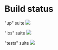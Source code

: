 # Build status

"up" suite <a href="http://teamcity.drewcrawfordapps.com:8111/viewType.html?buildTypeId=caffeine_Dockerup&guest=1">
<img src="http://teamcity.drewcrawfordapps.com:8111/app/rest/builds/buildType:(id:caffeine_Dockerup)/statusIcon"/>
</a>

"ios" suite <a href="http://teamcity.drewcrawfordapps.com:8111/viewType.html?buildTypeId=CaffeineIos_Analyze&guest=1">
<img src="http://teamcity.drewcrawfordapps.com:8111/app/rest/builds/buildType:(id:CaffeineIos_Analyze)/statusIcon"/>
</a>

"tests" suite <a href="http://teamcity.drewcrawfordapps.com:8111/viewType.html?buildTypeId=caffeine_Dockertests&guest=1">
<img src="http://teamcity.drewcrawfordapps.com:8111/app/rest/builds/buildType:(id:CaffeineIos_Analyze)/statusIcon"/>
</a>

